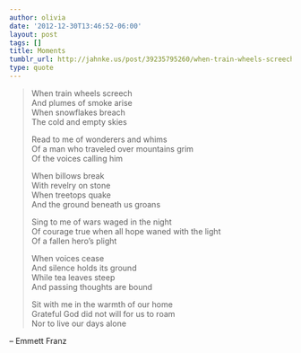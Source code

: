 ```yaml
---
author: olivia
date: '2012-12-30T13:46:52-06:00'
layout: post
tags: []
title: Moments
tumblr_url: http://jahnke.us/post/39235795260/when-train-wheels-screech-and-plumes-of-smoke
type: quote
---
```


> When train wheels screech<br/>
> And plumes of smoke arise<br/>
> When snowflakes breach<br/>
> The cold and empty skies
> 
> Read to me of wonderers and whims<br/>
> Of a man who traveled over mountains grim<br/>
> Of the voices calling him
> 
> When billows break<br/>
> With revelry on stone<br/>
> When treetops quake<br/>
> And the ground beneath us groans
> 
> Sing to me of wars waged in the night<br/>
> Of courage true when all hope waned with the light<br/>
> Of a fallen hero’s plight
> 
> When voices cease<br/>
> And silence holds its ground<br/>
> While tea leaves steep<br/>
> And passing thoughts are bound
> 
> Sit with me in the warmth of our home<br/>
> Grateful God did not will for us to roam<br/>
> Nor to live our days alone

– Emmett Franz

